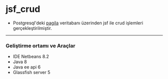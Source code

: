 # jsf_crud

* Postgresql'deki [pagila](https://www.postgresqltutorial.com/postgresql-sample-database/) veritabanı üzerinden jsf ile crud işlemleri gerçekleştirilmiştir.

----
### Geliştirme ortamı ve Araçlar
* IDE Netbeans 8.2
* Java 8
* Java ee api 6
* Glassfish server 5
